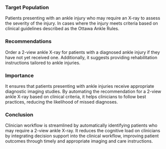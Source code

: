 ### Target Population
Patients presenting with an ankle injury who may require an X-ray to assess the severity of the injury. In cases where the injury meets criteria based on clinical guidelines described as the Ottawa Ankle Rules.
### Recommendations
Order a 2-view ankle X-ray for patients with a diagnosed ankle injury if they have not yet received one. Additionally, it suggests providing rehabilitation instructions tailored to ankle injuries.
### Importance
It ensures that patients presenting with ankle injuries receive appropriate diagnostic imaging studies. By automating the recommendation for a 2-view ankle X-ray based on clinical criteria, it helps clinicians to follow best practices, reducing the likelihood of missed diagnoses.
### Conclusion
Clinician workflow is streamlined by automatically identifying patients who may require a 2-view ankle X-ray. It reduces the cognitive load on clinicians by integrating decision support into the clinical workflow, improving patient outcomes through timely and appropriate imaging and care instructions.
